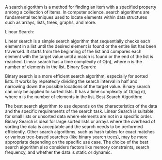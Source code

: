 A search algorithm is a method for finding an item with a specified property among a collection of items. In computer science, search algorithms are fundamental techniques used to locate elements within data structures such as arrays, lists, trees, graphs, and more.

Linear Search:

Linear search is a simple search algorithm that sequentially checks each element in a list until the desired element is found or the entire list has been traversed.
It starts from the beginning of the list and compares each element with the target value until a match is found or the end of the list is reached.
Linear search has a time complexity of O(n), where n is the number of elements in the list.
Binary Search:

Binary search is a more efficient search algorithm, especially for sorted lists.
It works by repeatedly dividing the search interval in half and narrowing down the possible locations of the target value.
Binary search can only be applied to sorted lists.
It has a time complexity of O(log n), where n is the number of elements in the list.
Best Search Algorithm:

The best search algorithm to use depends on the characteristics of the data and the specific requirements of the search task.
Linear Search is suitable for small lists or unsorted data where elements are not in a specific order.
Binary Search is ideal for large sorted lists or arrays where the overhead of sorting the data is acceptable and the search needs to be performed efficiently.
Other search algorithms, such as hash tables for exact matches or various tree-based searches (like binary search trees), may be more appropriate depending on the specific use case.
The choice of the best search algorithm also considers factors like memory constraints, search frequency, and whether the data is static or dynamic.
